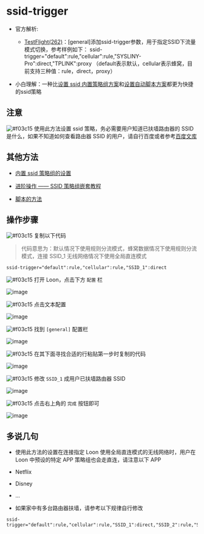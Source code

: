 # ssid-trigger

- 官方解析:

  - [TestFlight(262)](https://t.me/LoonNews/426)：[general]添加ssid-trigger参数，用于指定SSID下流量模式切换，参考样例如下： ssid-trigger="default":rule,"cellular":rule,"SYSLINY-Pro":direct,"TPLINK":proxy （default表示默认，cellular表示蜂窝，目前支持三种值：rule，direct，proxy）

- 小白理解：一种比[设置 ssid 内置策略组方案](https://github.com/TiyNa/tutorial/blob/master/Loon/Plus/ssid.md)和[设置自动脚本方案](https://t.me/cool_scripts/141)都更为快捷的ssid策略

## 注意

![#f03c15](https://placehold.it/15/f03c15/000000?text=+) 使用此方法设置 ssid 策略，务必需要用户知道已扶墙路由器的 SSID 是什么，如果不知道如何查看路由器 SSID 的用户，请自行百度或者参考[百度文库](https://wenku.baidu.com/view/9cfde0060166f5335a8102d276a20029bd64631f.html)

## 其他方法

- [内置 ssid 策略组的设置](https://github.com/TiyNa/tutorial/blob/master/Loon/Plus/ssid.md)

- [进阶操作 —— SSID 策略组嵌套教程](https://github.com/ArriettyQAQ/loon_tutorial)

- [脚本的方法](https://t.me/cool_scripts/141)

## 操作步骤

![#f03c15](https://placehold.it/15/f03c15/000000?text=+) 复制以下代码

> 代码意思为：默认情况下使用规则分流模式，蜂窝数据情况下使用规则分流模式，连接 SSID_1 无线网络情况下使用全局直连模式

```
ssid-trigger="default":rule,"cellular":rule,"SSID_1":direct
```

![#f03c15](https://placehold.it/15/f03c15/000000?text=+) 打开 Loon，点击下方 `配置` 栏

![image](https://raw.githubusercontent.com/TiyNa/LoonManualimg/main/Plus/ssid-trigger_1.jpg)

![#f03c15](https://placehold.it/15/f03c15/000000?text=+) 点击文本配置

![image](https://raw.githubusercontent.com/TiyNa/LoonManualimg/main/Plus/ssid-trigger_2.jpg)

![#f03c15](https://placehold.it/15/f03c15/000000?text=+) 找到 `[general]` 配置栏

![image](https://raw.githubusercontent.com/TiyNa/LoonManualimg/main/Plus/ssid-trigger_3.jpg)

![#f03c15](https://placehold.it/15/f03c15/000000?text=+) 在其下面寻找合适的行粘贴第一步时复制的代码

![image](https://raw.githubusercontent.com/TiyNa/LoonManualimg/main/Plus/ssid-trigger_4.jpg)

![#f03c15](https://placehold.it/15/f03c15/000000?text=+) 修改 `SSID_1` 成用户已扶墙路由器 SSID 

![image](https://raw.githubusercontent.com/TiyNa/LoonManualimg/main/Plus/ssid-trigger_5.jpg)

![#f03c15](https://placehold.it/15/f03c15/000000?text=+) 点击右上角的 `完成` 按钮即可

![image](https://raw.githubusercontent.com/TiyNa/LoonManualimg/main/Plus/ssid-trigger_6.jpg)

## 多说几句

- 使用此方法的设置在连接指定 Loon 使用全局直连模式的无线网络时，用户在 Loon 中预设的特定 APP 策略组也会走直连，请注意以下 APP

 - Netflix

 - Disney

 - ...

- 如果家中有多台路由器扶墙，请参考以下规律自行修改

```
ssid-trigger="default":rule,"cellular":rule,"SSID_1":direct,"SSID_2":rule,"SSID_3":proxy
```
